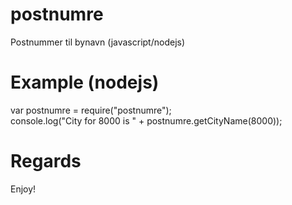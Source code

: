 # postnumre
Postnummer til bynavn (javascript/nodejs)

# Example (nodejs)
var postnumre = require("postnumre");  
console.log("City for 8000 is " + postnumre.getCityName(8000));

# Regards
Enjoy!
